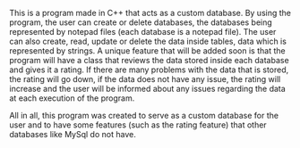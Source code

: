 This is a program made in C++ that acts as a custom database. By using the program, the user can create or delete databases, the databases being represented by notepad files
(each database is a notepad file). The user can also create, read, update or delete the data inside tables, data which is represented by strings. 
A unique feature that will be added soon is that the program will have a class that reviews the data stored inside each database and gives it a rating. 
If there are many problems with the data that is stored, the rating will go down, if the data does not have any issue, the rating will increase and the user will be informed 
about any issues regarding the data at each execution of the program.

All in all, this program was created to serve as a custom database for the user and to have some features (such as the rating feature) that other databases like MySql do not have.
